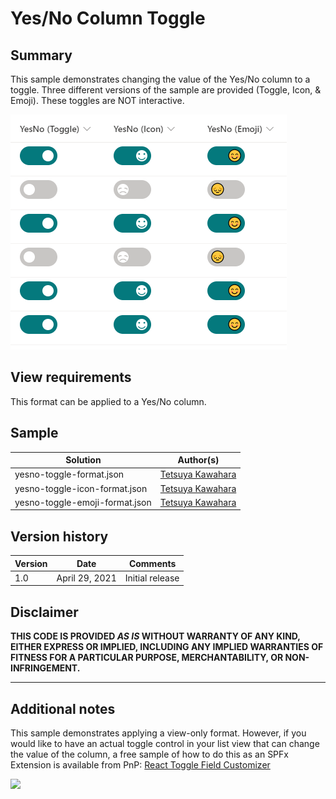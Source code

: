 # Yes/No Column Toggle

## Summary
This sample demonstrates changing the value of the Yes/No column to a toggle. Three different versions of the sample are provided (Toggle, Icon, & Emoji). These toggles are NOT interactive.

![screenshot of the sample](./screenshot.png)

## View requirements
This format can be applied to a Yes/No column.

## Sample

Solution                 |Author(s)
-------------------------|---------------------------
yesno-toggle-format.json |[Tetsuya Kawahara](https://twitter.com/techan_k)
yesno-toggle-icon-format.json |[Tetsuya Kawahara](https://twitter.com/techan_k)
yesno-toggle-emoji-format.json |[Tetsuya Kawahara](https://twitter.com/techan_k)

## Version history

Version |Date           |Comments
--------|---------------|--------
1.0     |April 29, 2021 |Initial release


## Disclaimer
**THIS CODE IS PROVIDED *AS IS* WITHOUT WARRANTY OF ANY KIND, EITHER EXPRESS OR IMPLIED, INCLUDING ANY IMPLIED WARRANTIES OF FITNESS FOR A PARTICULAR PURPOSE, MERCHANTABILITY, OR NON-INFRINGEMENT.**

---

## Additional notes

This sample demonstrates applying a view-only format. However, if you would like to have an actual toggle control in your list view that can change the value of the column, a free sample of how to do this as an SPFx Extension is available from PnP: [React Toggle Field Customizer](https://github.com/pnp/sp-dev-fx-extensions/tree/main/samples/react-field-toggle)

<img src="https://telemetry.sharepointpnp.com/sp-dev-list-formatting/column-samples/yesno-toggle-format" />